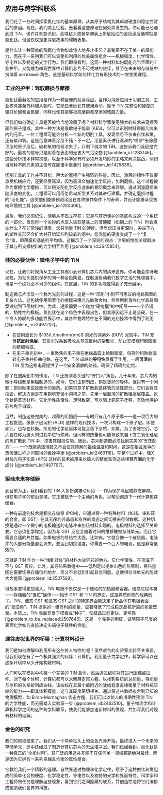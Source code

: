 ## 应用与跨学科联系

我们花了一些时间探索氮化钛的基本原理，从其原子结构到其卓越硬度和稳定性背后的原因。现在，我们踏上征程，去看看这些原理在何处焕发生机。你可能已经遇到过 TiN，也许并未意识到。高端钻头或奢华腕表上那层灿烂的金色涂层通常就是氮化钛。但这仅仅是更深层故事的耀眼表象。

是什么让一种简单的陶瓷化合物如此惊人地多才多艺？其秘密不在于单一的超能力，而在于一系列我们可以调整和利用的优美属性组合——机械强度、化学惰性、导电性以及特定的光学行为。我们即将看到，这同一种材料如何既能充当坚固的工业护甲，又能成为微观世界中计算机芯片不可或缺的伙伴，甚至在未来的存储器中扮演着 активный 角色。这是基础科学如何转化为有形技术的一堂完美课程。

### 工业的护甲：驾驭磨损与摩擦

氮化钛最著名的应用是作为一种坚硬的耐磨涂层。当作为薄膜应用于切削工具、工业模具甚至外科植入物时，它能显著延长其使用寿命。赋予 TiN 完整性和硬度的强共价键和金属键，同样也使其能够抵抗磨损和摩擦的残酷力量。

但我们如何确定工具是否被恰当地涂覆了呢？材料科学家使用强大的技术来窥探表面的原子组成。其中一种方法是俄歇电子能谱 (AES)，它可以识别材料顶部几纳米内的元素。一位工程师可能会分析一个新的切削工具，发现信号不仅来自钛和氮，还有碳和氧。这是否意味着涂层不纯？不一定。用氩离子进行温和的“喷砂”去除最顶层的原子层后，碳和氧的信号消失了，只剩下纯净的 TiN。这告诉我们涂层是完好的，最初的信号只是附着在表面的无害大气污染物 [@problem_id:1283146]。这些分析技术非常灵敏，以至于科学家有时必须开发巧妙的策略来解决挑战，例如当两种不同元素的主信号在能谱中重叠时 [@problem_id:1425839]。

切削工具的工作并不轻松。巨大的摩擦产生强烈的热量。因此，涂层的韧性不仅要承受机械应力，还要经受高温，因为高温会加速化学反应，加剧磨损。这个过程被称为摩擦化学磨损，可以用支配化学反应速率的相同概念来理解。通过测量磨损率随温度的变化，工程师可以用阿伦尼乌斯型关系对其进行建模，并确定磨损过程的“活化能”。这使他们能够预测涂层在各种操作条件下的寿命，并设计能够承受极端环境的工具 [@problem_id:1280406]。

最后，我们必须记住，涂层从不孤立存在；它是与其所保护的基底构成的一个系统的一部分。当您将一个尖锐的点压入较软基底上的薄硬膜（如钢上的 TiN）时会发生什么？在非常浅的深度，您只测量 TiN 的硬度。但当您压得更深时，尖端下方的塑性变形区会扩大并开始延伸到较软的钢中。您测量的硬度变成了一个“复合”值，即薄膜和基底的平均值。这揭示了一个深刻的观点：涂层的性能关键取决于其与所支撑材料的力学相互作用 [@problem_id:2645854]。

### 硅的必要伙伴：微电子学中的 TiN

现在，让我们将视角从工业工具缩小到计算机芯片内的纳米世界。你可能会惊讶地发现，为钻头提供保护的同一种金色陶瓷，在制造驱动我们数字生活的处理器中，也是一个绝对必不可少的组件。在这里，TiN 的多功能性得到了充分展示。

制造微芯片涉及一个称为光刻的过程，这是一种“印刷”小到不可思议的电路图案的复杂方法。这包括使用图案化的掩模来曝光光敏聚合物，然后用刺激性化学品将图案蚀刻到下层材料中。为此，通常需要一个称为“硬掩模”的中间层——一个坚韧的、牺牲性的模板。氮化钛在这个角色中表现出色，但其原因远不止是坚硬。在一个令人惊叹的多功能性展示中，其各种物理特性在不同的光刻技术中得到了利用 [@problem_-id:2497207]。
- 在使用波长为 $193\\,\\mathrm{nm}$ 的光的深紫外 (DUV) 光刻中，TiN 充当**抗反射涂层**。其高消光系数吸收从基底反射的杂散光，防止其模糊印刷图案的精细特征。
- 在电子束光刻中，一束聚焦的电子束在绝缘晶圆上绘制图案，电荷的积聚会偏转电子束并扭曲电路。在这里，TiN 卓越的**导电性**发挥了作用。一层薄薄的 TiN 层为这些电荷提供了一个安全消散的路径，确保了精确的定位。

除了在图案化中的作用，TiN 还扮演着关键的“守门人”角色。几十年来，芯片内的微小导线都是用铝制造的。如今，它们由铜制成，铜是更好的导体。但只有一个问题：铜对硅来说是致命的毒药。如果铜原子扩散到晶体管的活性部分，它们会将其摧毁。解决方案是在用铜填充微小沟槽之前，先用一层超薄的扩散阻挡层覆盖。氮化钛是首选材料。它化学性质惰性，足够致密，可以阻止铜原子迁移，有效地保护芯片免于自毁。

当然，制造这些完美的、超薄的阻挡层——有时只有几个原子厚——是一项巨大的工程挑战。像原子层沉积 (ALD) 这样的现代技术，一次只构建一个原子层。即便如此，也存在权衡。所用的化学前驱体可能会留下杂质，如氯。为了去除它们，芯片要在称为退火的过程中进行烘烤。但同样的热量也可能导致来自下方二氧化硅层的氧扩散到 TiN 中，损害其阻挡性能。因此，芯片制造商必须找到完美的“烹饪配方”——一个既能清洁薄膜又不会使其降解的最佳温度和时间，这是在相互竞争的热激活过程之间取得的微妙平衡 [@problem_id:2469118]。在整个过程中，像X射线光电子能谱 (XPS) 这样的技术被用来以惊人的精度监测这些埋藏界面的化学成分 [@problem_id:1487767]。

### 驱动未来存储器

到目前为止，我们看到的 TiN 大多扮演被动角色——作为保护涂层或静态屏障。但在电子学的前沿领域，它正被赋予一个主动的角色，以帮助创造下一代计算机存储器。

一种有前途的技术是相变存储器 (PCM)，它通过将一种特殊材料（如锗、锑和碲的合金，即 GST）在其无序的非晶态和有序的晶态之间切换来存储数据。这种切换是通过一个微小的电极输送的电脉冲来加热材料实现的。电极材料的选择至关重要。它必须化学稳定，因为与 GST 反应会随着时间的推移摧毁存储单元。而且它需要合适的热性能。如果电极的导热性太强，比如钨，它就会像一个散热器，电脉冲的大部分能量都会流失。要达到切换温度，你需要一个巨大的电流，这是非常低效的。

这就是 TiN 作为一种“恰到好处”的材料大放异彩的地方。它化学惰性，在高温下不与 GST 反应。此外，其导热系数适中——低到足以提供出色的热限制，将热量困在需要切换存储位的地方，但又不会低到引起其他问题。这使得存储单元的能效大大提高 [@problem_id:2507598]。

但故事变得更加深入。TiN 电极不仅仅是一个被动的加热器和容器。结晶过程本身——存储器的“置位”操作——始于 GST 和 TiN 的界面。这是异质形核的经典例子。TiN、液态 GST 和晶态 GST 之间的特定界面能决定了新晶体在电极表面的“润湿角”。TiN 提供的一组有利的能量，显著降低了形成稳定晶核所需的能量壁垒。本质上，TiN 表面充当了模板或“种子”，使结晶过程更快、更可靠 [@problem_to_be_replaced:2507646]。这是一个完美的例证，说明原子尺度的表面化学如何直接决定尖端电子器件的性能。

### 通往虚拟世界的桥梁：计算材料设计

我们是如何理解和利用所有这些惊人特性的呢？虽然艰苦的实验室实验至关重要，但我们现在有了一个极其强大的伙伴：计算机。利用量子力学定律，科学家可以在虚拟环境中从头开始构建材料。

人们可以在模拟中构建一个完美的 TiN 晶体，然后通过编程对其进行压缩或拉伸。对于每个体积，计算机都可以求解薛定谔方程，以找到系统的总能量。将能量与体积的关系绘制成曲线。该曲线在其最小值附近的陡峭程度直接衡量了材料抗压缩的能力——即其体积模量，这与其硬度密切相关。通过将这些数据拟合到已知的物理模型，如 Birch-Murnaghan 状态方程，我们可以以惊人的准确性预测 TiN 的力学性能，而无需踏入实验室一步 [@problem_id:2462510]。量子物理学和计算机科学之间的这种跨学科联系，使我们能够加速新材料的发现，并加深我们对现有材料的理解。

### 金色的研究

我们的旅程结束了。我们从一个简单钻头上的金色光泽开始，最终进入一个未来的存储单元，途中还经过了制造计算机芯片的无尘洁净室。我们已经看到，氮化钛是一种真正的“全能材料”。其广泛的用途并非源于在任何单一领域都是绝对最佳，而是因为它拥有一系列卓越且均衡的属性组合。

它教给我们一个精彩的道理。自然界通过物理和化学定律，赋予了这种由钛和氮组成的简单化合物硬度、化学稳定性、导电性以及独特的光学和界面特性。科学家和工程师的任务是理解这些现象，看到它们之间隐藏的联系，并创造性地将它们编排成塑造我们世界的科技。